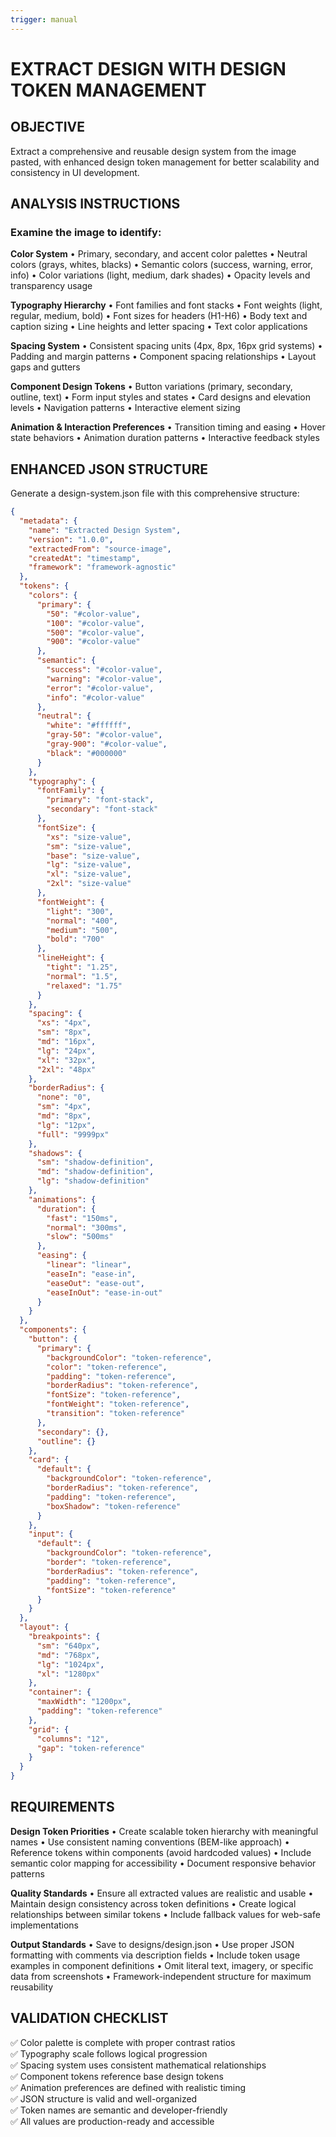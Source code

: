 ```yaml
---
trigger: manual
---
```


# EXTRACT DESIGN WITH DESIGN TOKEN MANAGEMENT

## OBJECTIVE
Extract a comprehensive and reusable design system from the image pasted, with enhanced design token management for better scalability and consistency in UI development.

## ANALYSIS INSTRUCTIONS

### Examine the image to identify:

**Color System**
• Primary, secondary, and accent color palettes
• Neutral colors (grays, whites, blacks)
• Semantic colors (success, warning, error, info)
• Color variations (light, medium, dark shades)
• Opacity levels and transparency usage

**Typography Hierarchy**
• Font families and font stacks
• Font weights (light, regular, medium, bold)
• Font sizes for headers (H1-H6)
• Body text and caption sizing
• Line heights and letter spacing
• Text color applications

**Spacing System**
• Consistent spacing units (4px, 8px, 16px grid systems)
• Padding and margin patterns
• Component spacing relationships
• Layout gaps and gutters

**Component Design Tokens**
• Button variations (primary, secondary, outline, text)
• Form input styles and states
• Card designs and elevation levels
• Navigation patterns
• Interactive element sizing

**Animation & Interaction Preferences**
• Transition timing and easing
• Hover state behaviors
• Animation duration patterns
• Interactive feedback styles

## ENHANCED JSON STRUCTURE

Generate a design-system.json file with this comprehensive structure:

```json
{
  "metadata": {
    "name": "Extracted Design System",
    "version": "1.0.0",
    "extractedFrom": "source-image",
    "createdAt": "timestamp",
    "framework": "framework-agnostic"
  },
  "tokens": {
    "colors": {
      "primary": {
        "50": "#color-value",
        "100": "#color-value", 
        "500": "#color-value",
        "900": "#color-value"
      },
      "semantic": {
        "success": "#color-value",
        "warning": "#color-value",
        "error": "#color-value",
        "info": "#color-value"
      },
      "neutral": {
        "white": "#ffffff",
        "gray-50": "#color-value",
        "gray-900": "#color-value",
        "black": "#000000"
      }
    },
    "typography": {
      "fontFamily": {
        "primary": "font-stack",
        "secondary": "font-stack"
      },
      "fontSize": {
        "xs": "size-value",
        "sm": "size-value",
        "base": "size-value",
        "lg": "size-value",
        "xl": "size-value",
        "2xl": "size-value"
      },
      "fontWeight": {
        "light": "300",
        "normal": "400",
        "medium": "500",
        "bold": "700"
      },
      "lineHeight": {
        "tight": "1.25",
        "normal": "1.5",
        "relaxed": "1.75"
      }
    },
    "spacing": {
      "xs": "4px",
      "sm": "8px",
      "md": "16px",
      "lg": "24px",
      "xl": "32px",
      "2xl": "48px"
    },
    "borderRadius": {
      "none": "0",
      "sm": "4px",
      "md": "8px",
      "lg": "12px",
      "full": "9999px"
    },
    "shadows": {
      "sm": "shadow-definition",
      "md": "shadow-definition",
      "lg": "shadow-definition"
    },
    "animations": {
      "duration": {
        "fast": "150ms",
        "normal": "300ms",
        "slow": "500ms"
      },
      "easing": {
        "linear": "linear",
        "easeIn": "ease-in",
        "easeOut": "ease-out",
        "easeInOut": "ease-in-out"
      }
    }
  },
  "components": {
    "button": {
      "primary": {
        "backgroundColor": "token-reference",
        "color": "token-reference",
        "padding": "token-reference",
        "borderRadius": "token-reference",
        "fontSize": "token-reference",
        "fontWeight": "token-reference",
        "transition": "token-reference"
      },
      "secondary": {},
      "outline": {}
    },
    "card": {
      "default": {
        "backgroundColor": "token-reference",
        "borderRadius": "token-reference",
        "padding": "token-reference",
        "boxShadow": "token-reference"
      }
    },
    "input": {
      "default": {
        "backgroundColor": "token-reference",
        "border": "token-reference",
        "borderRadius": "token-reference",
        "padding": "token-reference",
        "fontSize": "token-reference"
      }
    }
  },
  "layout": {
    "breakpoints": {
      "sm": "640px",
      "md": "768px",
      "lg": "1024px",
      "xl": "1280px"
    },
    "container": {
      "maxWidth": "1200px",
      "padding": "token-reference"
    },
    "grid": {
      "columns": "12",
      "gap": "token-reference"
    }
  }
}
```

## REQUIREMENTS

**Design Token Priorities**
• Create scalable token hierarchy with meaningful names
• Use consistent naming conventions (BEM-like approach)
• Reference tokens within components (avoid hardcoded values)
• Include semantic color mapping for accessibility
• Document responsive behavior patterns

**Quality Standards**
• Ensure all extracted values are realistic and usable
• Maintain design consistency across token definitions
• Create logical relationships between similar tokens
• Include fallback values for web-safe implementations

**Output Standards**
• Save to designs/design.json
• Use proper JSON formatting with comments via description fields
• Include token usage examples in component definitions
• Omit literal text, imagery, or specific data from screenshots
• Framework-independent structure for maximum reusability

## VALIDATION CHECKLIST

✅ Color palette is complete with proper contrast ratios  
✅ Typography scale follows logical progression  
✅ Spacing system uses consistent mathematical relationships  
✅ Component tokens reference base design tokens  
✅ Animation preferences are defined with realistic timing  
✅ JSON structure is valid and well-organized  
✅ Token names are semantic and developer-friendly  
✅ All values are production-ready and accessible